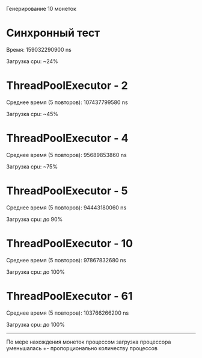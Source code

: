 Генерирование 10 монеток

# Синхронный тест
Время: 159032290900 ns

Загрузка cpu: ~24%

# ThreadPoolExecutor - 2
Среднее время (5 повторов): 107437799580 ns

Загрузка cpu: ~45%

# ThreadPoolExecutor - 4
Среднее время (5 повторов): 95689853860 ns

Загрузка cpu: ~75%

# ThreadPoolExecutor - 5
Среднее время (5 повторов): 94443180060 ns

Загрузка cpu: до 90%

# ThreadPoolExecutor - 10
Среднее время (5 повторов): 97867832680 ns

Загрузка cpu: до 100%

# ThreadPoolExecutor - 61
Среднее время (5 повторов): 103766266200 ns

Загрузка cpu: до 100%

---
По мере нахождения монеток процессом загрузка процессора уменьшалась +- пропорционально количеству процессов